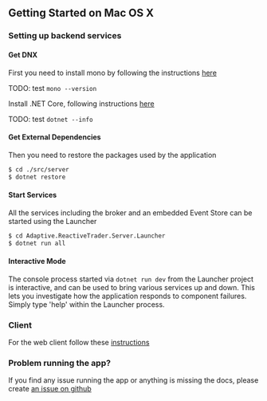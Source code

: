 ## Getting Started on Mac OS X

### Setting up backend services

#### Get DNX

First you need to install mono by following the instructions [here](http://www.mono-project.com/docs/getting-started/install/mac/)

TODO: test `mono --version`

Install .NET Core, following instructions [here](https://www.microsoft.com/net)

TODO: test `dotnet --info`


#### Get External Dependencies 

Then you need to restore the packages used by the application

```bash
$ cd ./src/server
$ dotnet restore
```


#### Start Services

All the services including the broker and an embedded Event Store can be started using the Launcher

```bash
$ cd Adaptive.ReactiveTrader.Server.Launcher
$ dotnet run all
```


#### Interactive Mode

The console process started via `dotnet run dev` from the Launcher project is interactive, and can be used to bring various services up and down. This lets you investigate how the application responds to component failures. Simply type 'help' within the Launcher process.


### Client

For the web client follow these [instructions](../client.md)


### Problem running the app?

If you find any issue running the app or anything is missing the docs, please create [an issue on github](https://github.com/AdaptiveConsulting/ReactiveTraderCloud/issues)